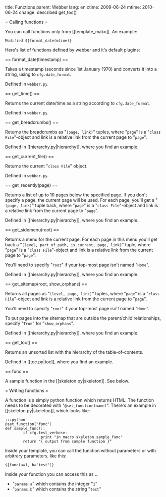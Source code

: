 title: Functions
parent: Webber
lang: en
ctime: 2009-06-24
mtime: 2010-06-24
change: described get_toc()

= Calling functions =

You can call functions only from [[template_mako]]. An example:

	Modified ${format_date(mtime)}

Here's list of functions defined by webber and it's default plugins:


== format_date(timestamp) ==

Takes a timestamp (seconds since 1st January 1970) and converts it into
a string, using to `cfg.date_format`.

Defined in `webber.py`.


== get_time() ==

Returns the current date/time as a string according to `cfg.date_format`.

Defined in `webber.py`.


== get_breadcrumbs() ==

Returns the breadcrumbs as "`(page, link)`" tuples, where "`page`" is a "`class
File`"-object and link is a relative link from the current page to "`page`".

Defined in [[hierarchy.py|hierarchy]], where you find an example.


== get_current_file() ==

Returns the current "`class File`" object.

Defined in `webber.py`.


== get_recently(page) ==

Returns a list of up to 10 pages below the specified page. If you don't
specify a page, the current page will be used. For each page, you'll get a
"`(page, link)`" tuple back, where "`page`" is a "`class File`"-object and
link is a relative link from the current page to "`page`".

Defined in [[hierarchy.py|hierarchy]], where you find an example.


== get_sidemenu(root) ==

Returns a menu for the current page. For each page in this menu you'll get
back a "`(level, part_of_path, is_current, page, link)`" tuple, where
"`page`" is a "`class File`"-object and link is a relative link from the
current page to "`page`".

You'll need to specify "`root`" if your top-most page isn't named "`Home`".

Defined in [[hierarchy.py|hierarchy]], where you find an example.


== get_sitemap(root, show_orphans) ==

Returns all pages as "`(level, page, link)`" tuples, where "`page`" is a
"`class File`"-object and link is a relative link from the current page to
"`page`".

You'll need to specify "`root`" if your top-most page isn't named "`Home`".

To put pages into the sitemap that are outside the parent/child relationships,
specify "`True`" for "`show_orphans`".

Defined in [[hierarchy.py|hierarchy]], where you find an example.

== get_toc() ==

Returns an unsorted list with the hierarchy of the table-of-contents.

Defined in [[toc.py|toc]], where you find an example.

== func ==

A sample function in the [[skeleton.py|skeleton]]. See below.


= Writing functions =

A function is a simply python function which returns HTML. The function needs
to be decorated with "`@set_function(name)`". There's an example in
[[skeleton.py|skeleton]], which looks like:

	:::python
	@set_function("func")
	def sample_func():
	        if cfg.test_verbose:
        	        print "in macro skeleton.sample_func"
	        return "{ output from sample function }"

Inside your template, you can call the function without parameters or
with arbitrary parameters, like this:

	${func(a=1, b="test")}

Inside your function you can access this as ...

* "`params.a`" which contains the integer "`1`"
* "`params.b`" which contains the string "`test`"
